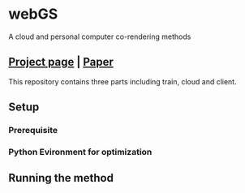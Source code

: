 # webGS
A cloud and personal computer co-rendering methods 

## [Project page](https://github.com/DistilledW/webGS) | [Paper](https://github.com/DistilledW/webGS) 

This repository contains three parts including train, cloud and client. 

## Setup
### Prerequisite
### Python Evironment for optimization
## Running the method
